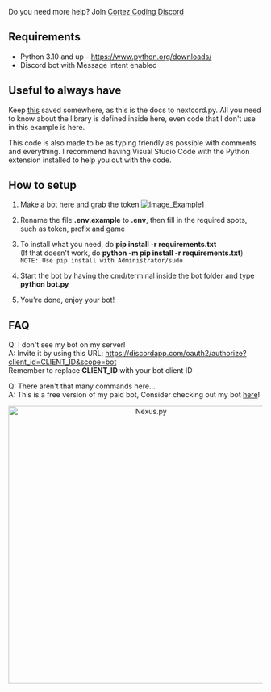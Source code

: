 
Do you need more help? Join [Cortez Coding Discord](https://discord.gg/BEqdgaY8Q5)

## Requirements
- Python 3.10 and up - https://www.python.org/downloads/
- Discord bot with Message Intent enabled

## Useful to always have
Keep [this](https://docs.nextcord.dev/en/stable/) saved somewhere, as this is the docs to nextcord.py.
All you need to know about the library is defined inside here, even code that I don't use in this example is here.

This code is also made to be as typing friendly as possible with comments and everything.
I recommend having Visual Studio Code with the Python extension installed to help you out with the code.

## How to setup
1. Make a bot [here](https://discordapp.com/developers/applications/me) and grab the token
![Image_Example1](https://i.alexflipnote.dev/f9668b.png)

1. Rename the file **.env.example** to **.env**, then fill in the required spots, such as token, prefix and game

2. To install what you need, do **pip install -r requirements.txt**<br>
(If that doesn't work, do **python -m pip install -r requirements.txt**)<br>
`NOTE: Use pip install with Administrator/sudo`

1. Start the bot by having the cmd/terminal inside the bot folder and type **python bot.py**

2. You're done, enjoy your bot! 

## FAQ
Q: I don't see my bot on my server!<br>
A: Invite it by using this URL: https://discordapp.com/oauth2/authorize?client_id=CLIENT_ID&scope=bot<br>
Remember to replace **CLIENT_ID** with your bot client ID

Q: There aren't that many commands here...<br>
A: This is a free version of my paid bot, Consider checking out my bot [here](https://discord.gg/BEqdgaY8Q5)!

<p align="center">
  <img alt="Nexus.py" src="https://cdn.discordapp.com/attachments/1180693217373593731/1182468885174308924/cortez_coding.png?ex=6584cef7&is=657259f7&hm=58405d56781c639815d07f8eaa16593acdb958b513c31cafde68c3b84dbe2f8e&" width="550px">
</p>

